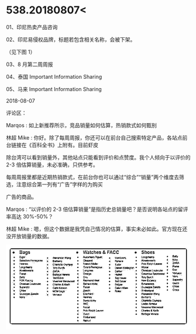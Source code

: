 # 538.20180807<

01、印尼热卖产品咨询

02、印尼易侵权品牌，标题若包含相关名称，会被下架。

（见下图 1）

03、8 月第二周周报

04、泰国 Important Information Sharing

05、马来 Important Information Sharing

2018-08-07

评论区：

Marqos : 如上新推荐所示，竞品销量如何估算，热销款式如何甄别

林超 Mike : 你好。除了每周周报，你还可以在前台自己搜索特定产品，各站点前台链接在《百科全书》上附有。目前虾皮

除台湾可以看到销量外，其他站点只能看到评价和点赞度。我个人倾向于以评价的 2-3 倍估算销量，未必准确，只供参考。

每周周报里都是近期热销款式，在前台你也可以通过“综合”“销量”两个维度去筛选，注意综合第一列有“广告”字样的为购买

广告的商品。

Marqos : “以评价的 2-3 倍估算销量”是指历史总销量吧？是否说明各站点的留评率高达 30%-50%？

林超 Mike : 嗯，但这个数据是我凭自己情况的估算，事实未必如此。官方现在还没开放销量的数据。

![image](img/Image_095.png)